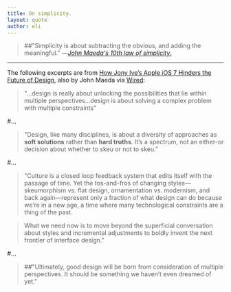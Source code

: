 ```yaml
---
title: On simplicity.
layout: quote
author: eli
---
```



>##"Simplicity is about subtracting the obvious, and adding the meaningful."
—<cite><a href="http://lawsofsimplicity.com/2006/07/23/law-10-the-one/">John Maeda's 10th law of simplicity.</a></cite> 

***
The following excerpts are from <a href="http://www.wired.com/opinion/2013/06/why-jony-ives-and-apple-ios7-are-holding-back-the-future-of-design/">How Jony Ive’s Apple iOS 7 Hinders the Future of Design</a>, also by John Maeda via [Wired](http://wired.com/):

>"…design is really about unlocking the possibilities that lie within multiple perspectives...design is about solving a complex problem with multiple constraints"

#...

>"Design, like many disciplines, is about a diversity of approaches as **soft solutions** rather than **hard truths**. It’s a spectrum, not an either-or decision about whether to skeu or not to skeu."

#...

>"Culture is a closed loop feedback system that edits itself with the passage of time. Yet the tos-and-fros of changing styles—skeumorphism vs. flat design, ornamentation vs. modernism, and back again—represent only a fraction of what design can do because we’re in a new age, a time where many technological constraints are a thing of the past.    
    
>What we need now is to move beyond the superficial conversation about styles and incremental adjustments to boldly invent the next frontier of interface design."

#...

>##"Ultimately, good design will be born from consideration of multiple perspectives. It should be something we haven’t even dreamed of yet."